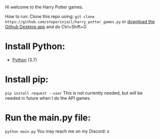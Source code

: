 Hi welcome to the Harry Potter games.

How to run:
Clone this repo using: `git clone https://github.com/stoporinjail/harry_potter_games.py` or [download the Github Desktop app](https://desktop.github.com/) and do Ctrl+Shift+O
# Install Python:
- [Python](https://www.python.org/downloads/) (3.7)
# Install pip:
`pip install request --user`
This is not currently needed, but will be needed in future when I do the API games.

# Run the main.py file:
```python main.py```
You may reach me on my Discord: s
